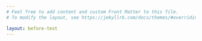 ```yaml
---
# Feel free to add content and custom Front Matter to this file.
# To modify the layout, see https://jekyllrb.com/docs/themes/#overriding-theme-defaults

layout: before-test
---
```

